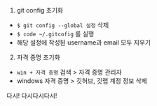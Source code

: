 1. git config 초기화
  - `$ git config --global 설정` 삭제
  - `$ code ~/.gitcofig` 를 실행
  - 해당 설정에 작성된 username과 email 모두 지우기
2. 자격 증명 초기화
  - `win + 자격 증명` 검색 > 자격 증명 관리자
  - windows 자격 증명 > 깃허브, 깃랩 계정 정보 삭제

  다시!
  다시다시다시!
  